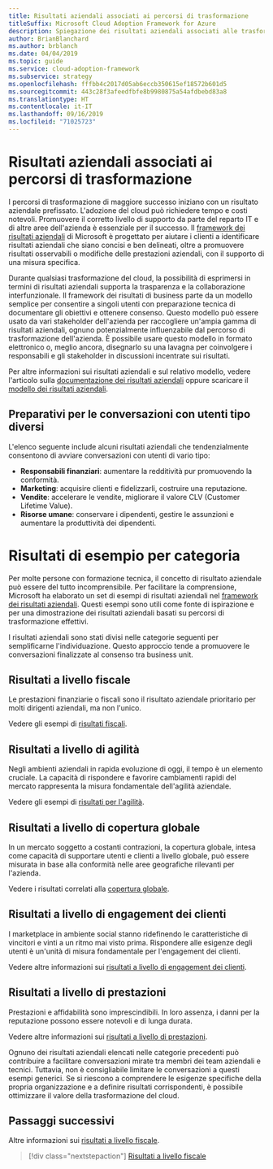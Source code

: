 ```yaml
---
title: Risultati aziendali associati ai percorsi di trasformazione
titleSuffix: Microsoft Cloud Adoption Framework for Azure
description: Spiegazione dei risultati aziendali associati alle trasformazioni cloud.
author: BrianBlanchard
ms.author: brblanch
ms.date: 04/04/2019
ms.topic: guide
ms.service: cloud-adoption-framework
ms.subservice: strategy
ms.openlocfilehash: fffbb4c2017d05ab6eccb350615ef18572b601d5
ms.sourcegitcommit: 443c28f3afeedfbfe8b9980875a54afdbebd83a8
ms.translationtype: HT
ms.contentlocale: it-IT
ms.lasthandoff: 09/16/2019
ms.locfileid: "71025723"
---
```

<!-- markdownlint-disable -->

# <a name="what-business-outcomes-are-associated-with-transformation-journeys"></a>Risultati aziendali associati ai percorsi di trasformazione

I percorsi di trasformazione di maggiore successo iniziano con un risultato aziendale prefissato. L'adozione del cloud può richiedere tempo e costi notevoli. Promuovere il corretto livello di supporto da parte del reparto IT e di altre aree dell'azienda è essenziale per il successo. Il [framework dei risultati aziendali](../index.md) di Microsoft è progettato per aiutare i clienti a identificare risultati aziendali che siano concisi e ben delineati, oltre a promuovere risultati osservabili o modifiche delle prestazioni aziendali, con il supporto di una misura specifica.

Durante qualsiasi trasformazione del cloud, la possibilità di esprimersi in termini di risultati aziendali supporta la trasparenza e la collaborazione interfunzionale. Il framework dei risultati di business parte da un modello semplice per consentire a singoli utenti con preparazione tecnica di documentare gli obiettivi e ottenere consenso. Questo modello può essere usato da vari stakeholder dell'azienda per raccogliere un'ampia gamma di risultati aziendali, ognuno potenzialmente influenzabile dal percorso di trasformazione dell'azienda. È possibile usare questo modello in formato elettronico o, meglio ancora, disegnarlo su una lavagna per coinvolgere i responsabili e gli stakeholder in discussioni incentrate sui risultati.

Per altre informazioni sui risultati aziendali e sul relativo modello, vedere l'articolo sulla [documentazione dei risultati aziendali](./business-outcome-template.md) oppure scaricare il [modello dei risultati aziendali](https://archcenter.blob.core.windows.net/cdn/business-outcome-template.xlsx).

## <a name="prepare-for-conversations-with-different-personas"></a>Preparativi per le conversazioni con utenti tipo diversi

L'elenco seguente include alcuni risultati aziendali che tendenzialmente consentono di avviare conversazioni con utenti di vario tipo:

- **Responsabili finanziari**: aumentare la redditività pur promuovendo la conformità.
- **Marketing**: acquisire clienti e fidelizzarli, costruire una reputazione.
- **Vendite**: accelerare le vendite, migliorare il valore CLV (Customer Lifetime Value).
- **Risorse umane**: conservare i dipendenti, gestire le assunzioni e aumentare la produttività dei dipendenti.

# <a name="sample-outcomes-by-category"></a>Risultati di esempio per categoria

Per molte persone con formazione tecnica, il concetto di risultato aziendale può essere del tutto incomprensibile. Per facilitare la comprensione, Microsoft ha elaborato un set di esempi di risultati aziendali nel [framework dei risultati aziendali](../index.md). Questi esempi sono utili come fonte di ispirazione e per una dimostrazione dei risultati aziendali basati su percorsi di trasformazione effettivi.

I risultati aziendali sono stati divisi nelle categorie seguenti per semplificarne l'individuazione. Questo approccio tende a promuovere le conversazioni finalizzate al consenso tra business unit.

## <a name="fiscal-outcomes"></a>Risultati a livello fiscale

Le prestazioni finanziarie o fiscali sono il risultato aziendale prioritario per molti dirigenti aziendali, ma non l'unico.

Vedere gli esempi di [risultati fiscali](./fiscal-outcomes.md).

## <a name="agility-outcomes"></a>Risultati a livello di agilità

Negli ambienti aziendali in rapida evoluzione di oggi, il tempo è un elemento cruciale. La capacità di rispondere e favorire cambiamenti rapidi del mercato rappresenta la misura fondamentale dell'agilità aziendale.

Vedere gli esempi di [risultati per l'agilità](./agility-outcomes.md).

## <a name="reach-outcomes"></a>Risultati a livello di copertura globale

In un mercato soggetto a costanti contrazioni, la copertura globale, intesa come capacità di supportare utenti e clienti a livello globale, può essere misurata in base alla conformità nelle aree geografiche rilevanti per l'azienda.

Vedere i risultati correlati alla [copertura globale](./reach-outcomes.md).

## <a name="customer-engagement-outcomes"></a>Risultati a livello di engagement dei clienti

I marketplace in ambiente social stanno ridefinendo le caratteristiche di vincitori e vinti a un ritmo mai visto prima. Rispondere alle esigenze degli utenti è un'unità di misura fondamentale per l'engagement dei clienti.

Vedere altre informazioni sui [risultati a livello di engagement dei clienti](./engagement-outcomes.md).

## <a name="performance-outcomes"></a>Risultati a livello di prestazioni

Prestazioni e affidabilità sono imprescindibili. In loro assenza, i danni per la reputazione possono essere notevoli e di lunga durata.

Vedere altre informazioni sui [risultati a livello di prestazioni](./performance-outcomes.md).

Ognuno dei risultati aziendali elencati nelle categorie precedenti può contribuire a facilitare conversazioni mirate tra membri dei team aziendali e tecnici. Tuttavia, non è consigliabile limitare le conversazioni a questi esempi generici. Se si riescono a comprendere le esigenze specifiche della propria organizzazione e a definire risultati corrispondenti, è possibile ottimizzare il valore della trasformazione del cloud.

## <a name="next-steps"></a>Passaggi successivi

Altre informazioni sui [risultati a livello fiscale](./fiscal-outcomes.md).

> [!div class="nextstepaction"]
> [Risultati a livello fiscale](./fiscal-outcomes.md)
